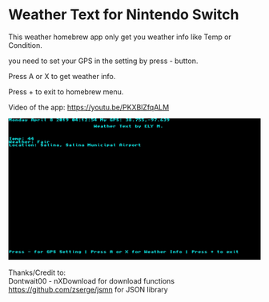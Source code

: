 # Weather Text for Nintendo Switch



This weather homebrew app only get you weather info like Temp or Condition.  

you need to set your GPS in the setting by press - button.

Press A or X to get weather info.  

Press + to exit to homebrew menu.   

Video of the app:
https://youtu.be/PKXBlZfqALM



![Screenshot](screenshot.jpg)


Thanks/Credit to:  
Dontwait00 - nXDownload for download functions    
https://github.com/zserge/jsmn for JSON library